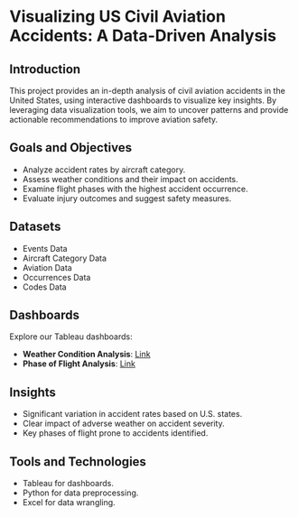 # Visualizing US Civil Aviation Accidents: A Data-Driven Analysis

## Introduction
This project provides an in-depth analysis of civil aviation accidents in the United States, using interactive dashboards to visualize key insights. By leveraging data visualization tools, we aim to uncover patterns and provide actionable recommendations to improve aviation safety.

## Goals and Objectives
- Analyze accident rates by aircraft category.
- Assess weather conditions and their impact on accidents.
- Examine flight phases with the highest accident occurrence.
- Evaluate injury outcomes and suggest safety measures.

## Datasets
- Events Data
- Aircraft Category Data
- Aviation Data
- Occurrences Data
- Codes Data

## Dashboards
Explore our Tableau dashboards:
- **Weather Condition Analysis**: [Link](https://public.tableau.com/app/profile/srushti.bhagchandani/viz/AviationAccidentAnalysis_17312599563040/Story1?publish=yes)
- **Phase of Flight Analysis**: [Link](https://public.tableau.com/app/profile/srushti.bhagchandani/viz/AviationAccidentAnalysis_17312599563040/Story1?publish=yes)

## Insights
- Significant variation in accident rates based on U.S. states.
- Clear impact of adverse weather on accident severity.
- Key phases of flight prone to accidents identified.

## Tools and Technologies
- Tableau for dashboards.
- Python for data preprocessing.
- Excel for data wrangling.




